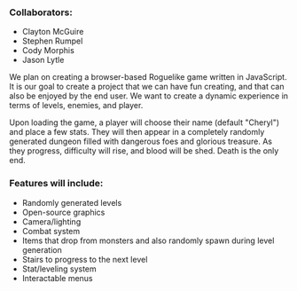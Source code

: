### Collaborators:

* Clayton McGuire
* Stephen Rumpel
* Cody Morphis
* Jason Lytle

We plan on creating a browser-based Roguelike game written in JavaScript. It is our goal to create a project that we can have fun creating, and that can also be enjoyed by the end user. We want to create a dynamic experience in terms of levels, enemies, and player.

Upon loading the game, a player will choose their name (default "Cheryl") and place a few stats. They will then appear in a completely randomly generated dungeon filled with dangerous foes and glorious treasure. As they progress, difficulty will rise, and blood will be shed. Death is the only end.

### Features will include:

* Randomly generated levels
* Open-source graphics
* Camera/lighting
* Combat system
* Items that drop from monsters and also randomly spawn during level generation
* Stairs to progress to the next level
* Stat/leveling system
* Interactable menus 